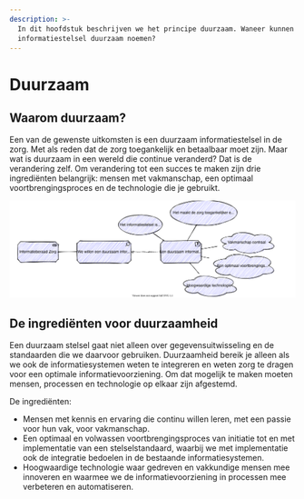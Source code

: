 ```yaml
---
description: >-
  In dit hoofdstuk beschrijven we het principe duurzaam. Waneer kunnen we het
  informatiestelsel duurzaam noemen?
---
```


# Duurzaam

## Waarom duurzaam?

Een van de gewenste uitkomsten is een duurzaam informatiestelsel in de zorg. Met als reden dat de zorg toegankelijk en betaalbaar moet zijn. Maar wat is duurzaam in een wereld die continue veranderd? Dat is de verandering zelf. Om verandering tot een succes te maken zijn drie ingrediënten belangrijk: mensen met vakmanschap, een optimaal voortbrengingsproces en de technologie die je gebruikt. 

![Motivatie voor een duurzaam informatiestelsel](../.gitbook/assets/motivation/sustainable.svg)

## De ingrediënten voor duurzaamheid

Een duurzaam stelsel gaat niet alleen over gegevensuitwisseling en de standaarden die we daarvoor gebruiken. Duurzaamheid bereik je alleen als we ook de informatiesystemen weten te integreren en weten zorg te dragen voor een optimale informatievoorziening. Om dat mogelijk te maken moeten mensen, processen en technologie op elkaar zijn afgestemd. 

De ingrediënten: 

- Mensen met kennis en ervaring die continu willen leren, met een passie voor hun vak, voor vakmanschap. 
- Een optimaal en volwassen voortbrengingsproces van initiatie tot en met implementatie van een stelselstandaard, waarbij we met implementatie ook de integratie bedoelen in de bestaande informatiesystemen.
- Hoogwaardige technologie waar gedreven en vakkundige mensen mee innoveren en waarmee we de informatievoorziening in processen mee verbeteren en automatiseren. 
